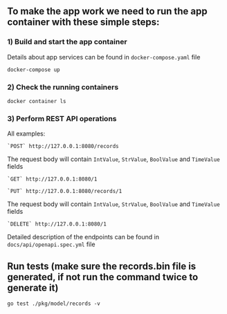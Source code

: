 ## To make the app work we need to run the app container with these simple steps:

### 1) Build and start the app container
Details about app services can be found in `docker-compose.yaml` file
```shell
docker-compose up
```
### 2) Check the running containers
```shell
docker container ls
```
### 3) Perform REST API operations

All examples:

```shell
`POST` http://127.0.0.1:8080/records
```
The request body will contain `IntValue`, `StrValue`, `BoolValue` and `TimeValue` fields

```shell
`GET` http://127.0.0.1:8080/1
```

```shell
`PUT` http://127.0.0.1:8080/records/1
```
The request body will contain `IntValue`, `StrValue`, `BoolValue` and `TimeValue` fields

```shell
`DELETE` http://127.0.0.1:8080/1
```

Detailed description of the endpoints can be found in `docs/api/openapi.spec.yml` file

## Run tests (make sure the records.bin file is generated, if not run the command twice to generate it)
```shell
go test ./pkg/model/records -v
```